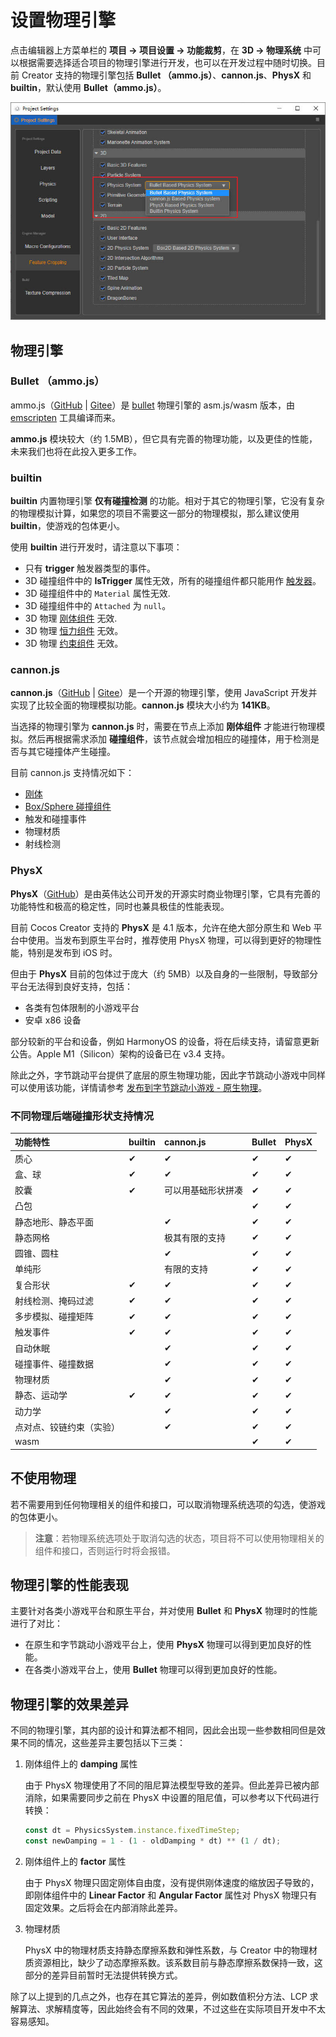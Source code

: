 # 设置物理引擎

点击编辑器上方菜单栏的 **项目 -> 项目设置 -> 功能裁剪**，在 **3D -> 物理系统** 中可以根据需要选择适合项目的物理引擎进行开发，也可以在开发过程中随时切换。目前 Creator 支持的物理引擎包括 **Bullet （ammo.js）**、**cannon.js**、**PhysX** 和 **builtin**，默认使用 **Bullet（ammo.js）**。

![物理引擎选项](img/physics-module.jpg)

## 物理引擎

### Bullet （ammo.js）

ammo.js（[GitHub](https://github.com/cocos-creator/ammo.js) | [Gitee](https://gitee.com/mirrors_cocos-creator/ammo.js)）是 [bullet](https://github.com/bulletphysics/bullet3) 物理引擎的 asm.js/wasm 版本，由 [emscripten](https://github.com/emscripten-core/emscripten) 工具编译而来。

**ammo.js** 模块较大（约 1.5MB），但它具有完善的物理功能，以及更佳的性能，未来我们也将在此投入更多工作。

### builtin

**builtin** 内置物理引擎 **仅有碰撞检测** 的功能。相对于其它的物理引擎，它没有复杂的物理模拟计算，如果您的项目不需要这一部分的物理模拟，那么建议使用 **builtin**，使游戏的包体更小。

使用 **builtin** 进行开发时，请注意以下事项：

- 只有 **trigger** 触发器类型的事件。
- 3D 碰撞组件中的 **IsTrigger** 属性无效，所有的碰撞组件都只能用作 [触发器](physics-event.md)。
- 3D 碰撞组件中的 `Material` 属性无效.
- 3D 碰撞组件中的 `Attached` 为 `null`。
- 3D 物理 [刚体组件](physics-rigidbody.md) 无效.
- 3D 物理 [恒力组件](physics-constantForce.md) 无效。
- 3D 物理 [约束组件](physics-constraint.md) 无效。

### cannon.js

**cannon.js**（[GitHub](https://github.com/cocos-creator/cannon.js) | [Gitee](https://gitee.com/mirrors_cocos-creator/cannon.js)）是一个开源的物理引擎，使用 JavaScript 开发并实现了比较全面的物理模拟功能。**cannon.js** 模块大小约为 **141KB**。

当选择的物理引擎为 **cannon.js** 时，需要在节点上添加 **刚体组件** 才能进行物理模拟。然后再根据需求添加 **碰撞组件**，该节点就会增加相应的碰撞体，用于检测是否与其它碰撞体产生碰撞。

目前 cannon.js 支持情况如下：

- [刚体](physics-rigidbody.md)
- [Box/Sphere 碰撞组件](physics-collider.md)
- 触发和碰撞事件
- 物理材质
- 射线检测

### PhysX

**PhysX**（[GitHub](https://github.com/NVIDIAGameWorks/PhysX)）是由英伟达公司开发的开源实时商业物理引擎，它具有完善的功能特性和极高的稳定性，同时也兼具极佳的性能表现。

目前 Cocos Creator 支持的 **PhysX** 是 4.1 版本，允许在绝大部分原生和 Web 平台中使用。当发布到原生平台时，推荐使用 PhysX 物理，可以得到更好的物理性能，特别是发布到 iOS 时。

但由于 **PhysX** 目前的包体过于庞大（约 5MB）以及自身的一些限制，导致部分平台无法得到良好支持，包括：

- 各类有包体限制的小游戏平台
- 安卓 x86 设备

部分较新的平台和设备，例如 HarmonyOS 的设备，将在后续支持，请留意更新公告。Apple M1（Silicon）架构的设备已在 v3.4 支持。

除此之外，字节跳动平台提供了底层的原生物理功能，因此字节跳动小游戏中同样可以使用该功能，详情请参考 [发布到字节跳动小游戏 - 原生物理](../editor/publish/publish-bytedance-mini-game.md)。

### 不同物理后端碰撞形状支持情况

| 功能特性 | builtin | cannon.js | Bullet | PhysX
|:--------|:--------|:----------|:--------|:----|
| 质心     | ✔       | ✔         | ✔       |✔ |
| 盒、球 | ✔ | ✔ | ✔ |✔ |
| 胶囊 | ✔ | 可以用基础形状拼凑 | ✔ |✔ |
| 凸包 |  |  | ✔ |✔ |
| 静态地形、静态平面 |  | ✔ | ✔ |✔ |
| 静态网格 |  | 极其有限的支持 | ✔ |✔ |
| 圆锥、圆柱 |  | ✔ | ✔ |✔ |
| 单纯形 |  | 有限的支持 | ✔ |✔ |
| 复合形状 | ✔ | ✔ | ✔ |✔ |
| 射线检测、掩码过滤 | ✔ | ✔ | ✔ |✔ |
| 多步模拟、碰撞矩阵 | ✔ | ✔ | ✔ |✔ |
| 触发事件 | ✔ | ✔ | ✔ | ✔ |
| 自动休眠 |  | ✔ | ✔ |✔ |
| 碰撞事件、碰撞数据 |  | ✔ | ✔ |✔ |
| 物理材质 |  | ✔ | ✔ |✔ |
| 静态、运动学 | ✔ | ✔ | ✔ |✔ |
| 动力学 |  | ✔ | ✔ |✔ |
| 点对点、铰链约束（实验） |  | ✔ | ✔ |✔ |
| wasm |  |  | ✔ |✔ |

## 不使用物理

若不需要用到任何物理相关的组件和接口，可以取消物理系统选项的勾选，使游戏的包体更小。

> **注意**：若物理系统选项处于取消勾选的状态，项目将不可以使用物理相关的组件和接口，否则运行时将会报错。

## 物理引擎的性能表现

主要针对各类小游戏平台和原生平台，并对使用 **Bullet** 和 **PhysX** 物理时的性能进行了对比：

- 在原生和字节跳动小游戏平台上，使用 **PhysX** 物理可以得到更加良好的性能。
- 在各类小游戏平台上，使用 **Bullet** 物理可以得到更加良好的性能。

## 物理引擎的效果差异

不同的物理引擎，其内部的设计和算法都不相同，因此会出现一些参数相同但是效果不同的情况，这些差异主要包括以下三类：

1. 刚体组件上的 **damping** 属性

    由于 PhysX 物理使用了不同的阻尼算法模型导致的差异。但此差异已被内部消除，如果需要同步之前在 PhysX 中设置的阻尼值，可以参考以下代码进行转换：

    ```ts
    const dt = PhysicsSystem.instance.fixedTimeStep;
    const newDamping = 1 - (1 - oldDamping * dt) ** (1 / dt);
    ```

2. 刚体组件上的 **factor** 属性

    由于 PhysX 物理只固定刚体自由度，没有提供刚体速度的缩放因子导致的，即刚体组件中的 **Linear Factor** 和 **Angular Factor** 属性对 PhysX 物理只有固定效果。之后将会在内部消除此差异。

3. 物理材质

   PhysX 中的物理材质支持静态摩擦系数和弹性系数，与 Creator 中的物理材质资源相比，缺少了动态摩擦系数。该系数目前与静态摩擦系数保持一致，这部分的差异目前暂时无法提供转换方式。

除了以上提到的几点之外，也存在其它算法的差异，例如数值积分方法、LCP 求解算法、求解精度等，因此始终会有不同的效果，不过这些在实际项目开发中不太容易感知。
